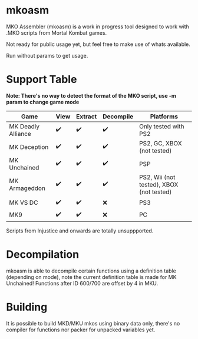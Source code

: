 ﻿# mkoasm

MKO Assembler (mkoasm) is a work in progress tool designed to work with .MKO scripts from Mortal Kombat games.

Not ready for public usage yet, but feel free to make use of whats available.

Run without params to get usage.


# Support Table

**Note: There's no way to detect the format of the MKO script, use -m param to change
game mode**


| Game | View | Extract | Decompile | Platforms |
|       ---       |       ---       |       ---       |       ---       |       ---       |
| MK Deadly Alliance | ✔️ | ✔️ | ✔️| Only tested with PS2 |
| MK Deception | ✔️ | ✔️ | ✔️| PS2, GC, XBOX (not tested) |
| MK Unchained | ✔️ | ✔️ | ✔️| PSP|
| MK Armageddon | ✔️ | ✔️ | ✔️|PS2, Wii (not tested), XBOX (not tested)|
| MK VS DC | ✔️ | ✔️ | ❌|PS3|
| MK9 | ✔️ | ✔️ | ❌| PC |


Scripts from Injustice and onwards are totally unsuppported.


# Decompilation

mkoasm is able to decompile certain functions using a definition table (depending on mode), 
note the current definition table is made for MK Unchained! Functions after ID 600/700 are 
offset by 4 in MKU.


# Building

It is possible to build MKD/MKU mkos using binary data only, there's no compiler for functions
nor packer for unpacked variables yet.